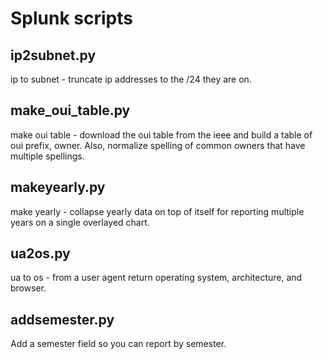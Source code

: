 Splunk scripts
==============

ip2subnet.py
------------

ip to subnet - truncate ip addresses to the /24 they are on.


make_oui_table.py
-----------------

make oui table - download the oui table from the ieee and build a table of oui
prefix, owner.  Also, normalize spelling of common owners that have multiple
spellings.

makeyearly.py
-------------

make yearly - collapse yearly data on top of itself for reporting multiple
years on a single overlayed chart.

ua2os.py
--------

ua to os - from a user agent return operating system, architecture, and browser.

addsemester.py
--------------
Add a semester field so you can report by semester.
